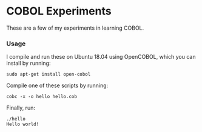 # COBOL Experiments

These are a few of my experiments in learning COBOL.

### Usage

I compile and run these on Ubuntu 18.04 using
OpenCOBOL, which you can install by running:

`sudo apt-get install open-cobol`

Compile one of these scripts by running:

`cobc -x -o hello hello.cob`

Finally, run:

```
./hello
Hello world!
```

